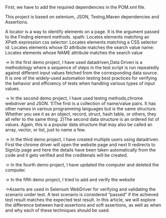 First, we have to add the required dependencies in the POM.xml file.

This project is based on selenium, JSON, Testng,Maven dependencies and Assertions.

A locator is a way to identify elements on a page. It is the argument passed to the Finding element methods. xpath: Locates elements matching an XPath expression css selector: Locates elements matching a CSS selector id: Locates elements whose ID attribute matches the search value name: Locates elements whose NAME attribute matches the search value

-> In the first demo project, I have used datadriven,Data Driven is a methodology where a sequence of steps in the test script is run repeatedly against different input values fetched from the corresponding data source. It is one of the widely-used automation testing best practices for verifying the behavior and efficiency of tests when handling various types of input values.

-> In the second demo project, I have used testng methods,chrome webdriver and JSON. 1)The first is a collection of name/value pairs. It has other names in various programming languages but is the same structure. Whether you see it as an object, record, struct, hash table, or others, they all refer to the same thing. 2)The second data structure is an ordered list of values. Again, this is a popular data structure that may also be called an array, vector, or list, just to name a few.

-> In the third demo project, I have created multiple users using datadriven. First the chrome driver will open the website page and next It redirects to SignUp page and here the details have been taken automatically from the code and it gets verified and the creditenals will be created.

-> In the fourth demo project, I have updated the computer and deleted the computer.

-> In the fifth demo project, I tried to add and verify the website

->Asserts are used in Selenium WebDriver for verifying and validating the scenario under test. A test scenario is considered “passed” if the achieved test result matches the expected test result. In this article, we will explore the difference between hard assertions and soft assertions, as well as when and why each of these techniques should be used.
